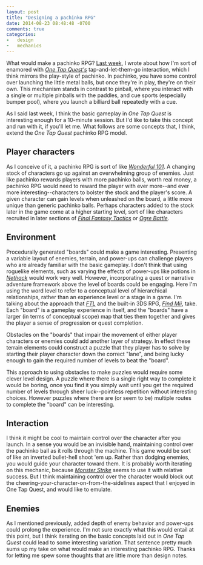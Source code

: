 ```yaml
---
layout: post
title: "Designing a pachinko RPG"
date: 2014-08-23 08:48:48 -0700
comments: true
categories:
-   design
-   mechanics
---
```

What would make a pachinko RPG?  [Last week](http://zerosalife.github.io/blog/2014/08/16/one-tap-quest-a-pachinko-rpg/), I wrote about how I'm sort of enamored with *[One Tap Quest's](http://shimage.net/one-tap-quest/)* tap-and-let-them-go interaction, which I think mirrors the play-style of pachinko.  In pachinko, you have some control over launching the little metal balls, but once they're in play, they're on their own.  This mechanism stands in contrast to pinball, where you interact with a single or multiple pinballs with the paddles, and cue sports (especially bumper pool), where you launch a billiard ball repeatedly with a cue.

As I said last week, I think the basic gameplay in *One Tap Quest* is interesting enough for a 10-minute session.  But I'd like to take this concept and run with it, if you'll let me.  What follows are some concepts that, I think, extend the *One Tap Quest* pachinko RPG model.

## Player characters

As I conceive of it, a pachinko RPG is sort of like *[Wonderful 101](http://en.wikipedia.org/wiki/The_Wonderful_101)*.  A changing stock of characters go up against an overwhelming group of enemies.  Just like pachinko rewards players with more pachinko balls, worth real money, a pachinko RPG would need to reward the player with ever more--and ever more interesting--characters to bolster the stock and the player's score.  A given character can gain levels when unleashed on the board, a little more unique than generic pachinko balls.  Perhaps characters added to the stock later in the game come at a higher starting level, sort of like characters recruited in later sections of *[Final Fantasy Tactics](http://en.wikipedia.org/wiki/Final_Fantasy_Tactics)* or *[Ogre Battle](http://en.wikipedia.org/wiki/Ogre_Battle:_The_March_of_the_Black_Queen)*.

## Environment

Procedurally generated "boards" could make a game interesting.  Presenting a variable layout of enemies, terrain, and power-ups can challenge players who are already familiar with the basic gameplay.  I don't think that using roguelike elements, such as varying the effects of power-ups like potions in *[Nethack](http://www.nethack.org/)* would work very well.  However, incorporating a quest or narrative adventure framework above the level of boards could be engaging.  Here I'm using the word level to refer to a conceptual level of hierarchical relationships, rather than an experience level or a stage in a game.  I'm talking about the approach that *[FTL](http://www.ftlgame.com/)* and the built-in 3DS RPG, *[Find Mii](http://nintendo.wikia.com/wiki/Find_Mii_%283DS%29)*, take.  Each "board" is a gameplay experience in itself, and the "boards" have a larger (in terms of conceptual scope) map that ties them together and gives the player a sense of progression or quest completion.

Obstacles on the "boards" that impair the movement of either player characters or enemies could add another layer of strategy.  In effect these terrain elements could construct a puzzle that they player has to solve by starting their player character down the correct "lane", and being lucky enough to gain the required number of levels to beat the "board".

This approach to using obstacles to make puzzles would require some clever level design.  A puzzle where there is a single right way to complete it would be boring, once you find it you simply wait until you get the required number of levels through sheer luck--pointless repetition without interesting choices.  However puzzles where there are (or seem to be) multiple routes to complete the "board" can be interesting.

## Interaction

I think it might be cool to maintain control over the character after you launch.  In a sense you would be an invisible hand, maintaining control over the pachinko ball as it rolls through the machine.  This game would be sort of like an inverted bullet-hell shoot 'em up.  Rather than dodging enemies, you would guide your character toward them.  It is probably worth iterating on this mechanic, because *[Monster Strike](http://zh.monst.wikia.com/wiki/Monster_Strike_%E7%BB%B4%E5%9F%BA)* seems to use it with relative success.  But I think maintaining control over the character would block out the cheering-your-character-on-from-the-sidelines aspect that I enjoyed in One Tap Quest, and would like to emulate.

## Enemies

As I mentioned previously, added depth of enemy behavior and power-ups could prolong the experience.  I'm not sure exactly what this would entail at this point, but I think iterating on the basic concepts laid out in *One Tap Quest* could lead to some interesting variation.  That sentence pretty much sums up my take on what would make an interesting pachinko RPG.  Thanks for letting me spew some thoughts that are little more than design notes.
